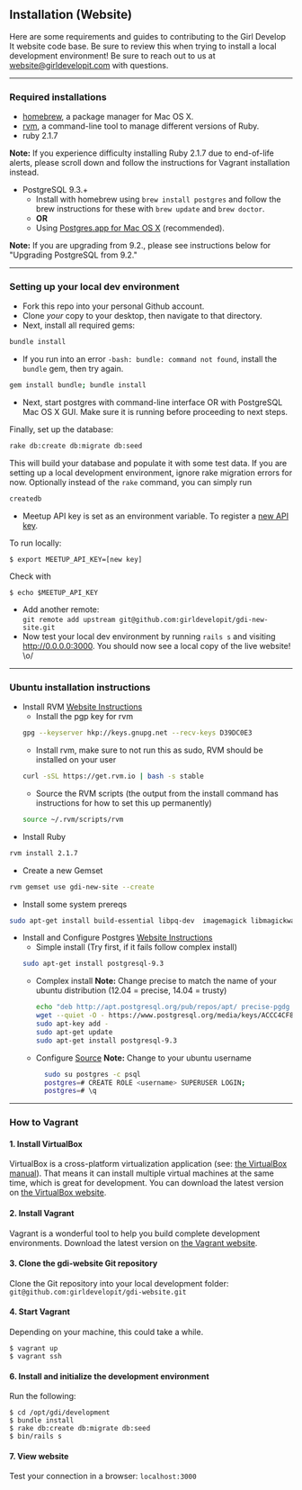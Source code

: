 ## Installation (Website)

Here are some requirements and guides to contributing to the Girl Develop It website code base. Be sure to review this when trying to install a local development environment! Be sure to reach out to us at [website@girldevelopit.com](mailto:website@girldevelopit.com) with questions.

---

### Required installations
* [homebrew](http://brew.sh/), a package manager for Mac OS X.
* [rvm](http://rvm.io/), a command-line tool to manage different versions of Ruby.
* ruby 2.1.7

**Note:** If you experience difficulty installing Ruby 2.1.7 due to end-of-life alerts, please scroll down and follow the instructions for Vagrant installation instead.

* PostgreSQL 9.3.+
  * Install with homebrew using `brew install postgres` and follow the brew instructions for these with `brew update` and `brew doctor`.
  * **OR**
  * Using [Postgres.app for Mac OS X](http://www.postgresql.org/download/macosx/) (recommended).

**Note:** If you are upgrading from 9.2., please see instructions below for "Upgrading PostgreSQL from 9.2."

---

### Setting up your local dev environment

- Fork this repo into your personal Github account.
- Clone _your_ copy to your desktop, then navigate to that directory.
- Next, install all required gems:

```sh
bundle install
```

- If you run into an error `-bash: bundle: command not found`, install the `bundle` gem, then try again.
```sh
gem install bundle; bundle install
```

- Next, start postgres with command-line interface OR with PostgreSQL Mac OS X GUI. Make sure it is running before proceeding to next steps.

Finally, set up the database:

```sh
rake db:create db:migrate db:seed
```

This will build your database and populate it with some test data. If you are setting up a local development environment, ignore rake migration errors for now. Optionally instead of the `rake` command, you can simply run

```sh
createdb
```

- Meetup API key is set as an environment variable. To register a [new API key](https://secure.meetup.com/meetup_api/key/).

To run locally:
```
$ export MEETUP_API_KEY=[new key]
```

Check with
```
$ echo $MEETUP_API_KEY
```

- Add another remote:  
   `git remote add upstream git@github.com:girldevelopit/gdi-new-site.git`
- Now test your local dev environment by running `rails s` and visiting http://0.0.0.0:3000. You should now see a local copy of the live website! \o/

---

### Ubuntu installation instructions
* Install RVM [Website Instructions](http://rvm.io/rvm/install)
  * Install the pgp key for rvm
  ```sh
  gpg --keyserver hkp://keys.gnupg.net --recv-keys D39DC0E3
  ```
  * Install rvm, make sure to not run this as sudo, RVM should be installed on your user
  ```sh
  curl -sSL https://get.rvm.io | bash -s stable
  ```
  * Source the RVM scripts (the output from the install command has instructions for how to set this up permanently)
  ```sh
  source ~/.rvm/scripts/rvm
  ```
* Install Ruby
```sh
rvm install 2.1.7
```
* Create a new Gemset
```sh
rvm gemset use gdi-new-site --create
```
* Install some system prereqs
```sh
sudo apt-get install build-essential libpq-dev  imagemagick libmagickwand-dev nodejs
```
* Install and Configure Postgres [Website Instructions](http://www.postgresql.org/download/linux/ubuntu/)
  * Simple install (Try first, if it fails follow complex install)
  ```sh
  sudo apt-get install postgresql-9.3
  ```
  * Complex install
  **Note:** Change precise to match the name of your ubuntu distribution (12.04 = precise, 14.04 = trusty)

    ```sh
    echo "deb http://apt.postgresql.org/pub/repos/apt/ precise-pgdg main" > /etc/apt/sources.list.d/pgdg.list
    wget --quiet -O - https://www.postgresql.org/media/keys/ACCC4CF8.asc | \
    sudo apt-key add -
    sudo apt-get update
    sudo apt-get install postgresql-9.3
    ```
  * Configure [Source](https://stackoverflow.com/questions/11092807/installing-postgresql-on-ubuntu-for-ruby-on-rails)
  **Note:** Change <username> to your ubuntu username

    ```sh
	  sudo su postgres -c psql
	  postgres=# CREATE ROLE <username> SUPERUSER LOGIN;
      postgres=# \q
	 ```

---

### How to Vagrant

<!-- To set up the Vagrant environment locally:

1. Install VirtualBox
2. Install Vagrant
3. clone the git repository
4. `$ vagrant up`
5. `$ vagrant ssh`
6. `$ cd /opt/gdi/development`
7. `$ bundle install`
8. `$ rake db:create db:migrate db:seed`
9. `$ bin/rails s`
10. Point your browser to `localhost:3000`
11. DEVELOP IT! \o/ -->

#### 1. Install VirtualBox
VirtualBox is a cross-platform virtualization application (see: [the VirtualBox manual](https://www.virtualbox.org/manual/ch01.html)). That means it can install multiple virtual machines at the same time, which is great for development. You can download the latest version on [the VirtualBox website](https://www.virtualbox.org/wiki/Downloads).

#### 2. Install Vagrant
Vagrant is a wonderful tool to help you build complete development environments. Download the latest version on [the Vagrant website](https://www.vagrantup.com/downloads.html).

#### 3. Clone the gdi-website Git repository
Clone the Git repository into your local development folder: `git@github.com:girldevelopit/gdi-website.git`

#### 4. Start Vagrant
Depending on your machine, this could take a while.

```
$ vagrant up
$ vagrant ssh
```

#### 6. Install and initialize the development environment

Run the following:

```
$ cd /opt/gdi/development
$ bundle install
$ rake db:create db:migrate db:seed
$ bin/rails s
```

#### 7. View website
Test your connection in a browser: `localhost:3000`
